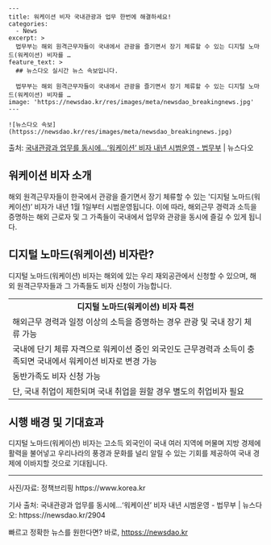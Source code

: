     ---
    title: 워케이션 비자 국내관광과 업무 한번에 해결하세요!
    categories:
      - News
    excerpt: >
      법무부는 해외 원격근무자들이 국내에서 관광을 즐기면서 장기 체류할 수 있는 디지털 노마드(워케이션) 비자를 …
    feature_text: >
      ## 뉴스다오 실시간 뉴스 속보입니다.
    
      법무부는 해외 원격근무자들이 국내에서 관광을 즐기면서 장기 체류할 수 있는 디지털 노마드(워케이션) 비자를 …
    image: 'https://newsdao.kr/res/images/meta/newsdao_breakingnews.jpg'
    ---
    
    ![뉴스다오 속보](httpss://newsdao.kr/res/images/meta/newsdao_breakingnews.jpg)

<p>출처: <a href="httpss://newsdao.kr/2904" rel="dofollow">국내관광과 업무를 동시에…‘워케이션’ 비자 내년 시범운영 - 법무부</a> | 뉴스다오</p>

<h2>워케이션 비자 소개</h2>

<p data-ke-size="size16">해외 원격근무자들이 한국에서 관광을 즐기면서 장기 체류할 수 있는 '디지털 노마드(워케이션)’ 비자가 내년 1월 1일부터 시범운영됩니다. 이에 따라, 해외근무 경력과 소득을 증명하는 해외 근로자 및 그 가족들이 국내에서 업무와 관광을 동시에 즐길 수 있게 됩니다.</p>

<h2>디지털 노마드(워케이션) 비자란?</h2>

<p data-ke-size="size16">디지털 노마드(워케이션) 비자는 해외에 있는 우리 재외공관에서 신청할 수 있으며, 해외 원격근무자들과 그 가족들도 비자 신청이 가능합니다.</p>

<table>
	<tr>
		<td style="text-align: center; height: 17px;"><b>디지털 노마드(워케이션) 비자 특전</b></td>
	</tr>
	<tr>
		<td>해외근무 경력과 일정 이상의 소득을 증명하는 경우 관광 및 국내 장기 체류 가능</td>
	</tr>
	<tr>
		<td>국내에 단기 체류 자격으로 워케이션 중인 외국인도 근무경력과 소득이 충족되면 국내에서 워케이션 비자로 변경 가능</td>
	</tr>
	<tr>
		<td>동반가족도 비자 신청 가능</td>
	</tr>
	<tr>
		<td>단, 국내 취업이 제한되며 국내 취업을 원할 경우 별도의 취업비자 필요</td>
	</tr>
</table>

<h2>시행 배경 및 기대효과</h2>

<p data-ke-size="size16">디지털 노마드(워케이션) 비자는 고소득 외국인이 국내 여러 지역에 머물며 지방 경제에 활력을 불어넣고 우리나라의 풍경과 문화를 널리 알릴 수 있는 기회를 제공하여 국내 경제에 이바지할 것으로 기대됩니다.</p>

<hr>

<p data-ke-size="size16">사진/자료: 정책브리핑 https://www.korea.kr</p>

<p data-ke-size="size16">기사 출처: 국내관광과 업무를 동시에…‘워케이션’ 비자 내년 시범운영 - 법무부 | 뉴스다오: httpss://newsdao.kr/2904</p> 

빠르고 정확한 뉴스를 원한다면? 바로, <a href="httpss://newsdao.kr" rel="dofollow">httpss://newsdao.kr</a>


    